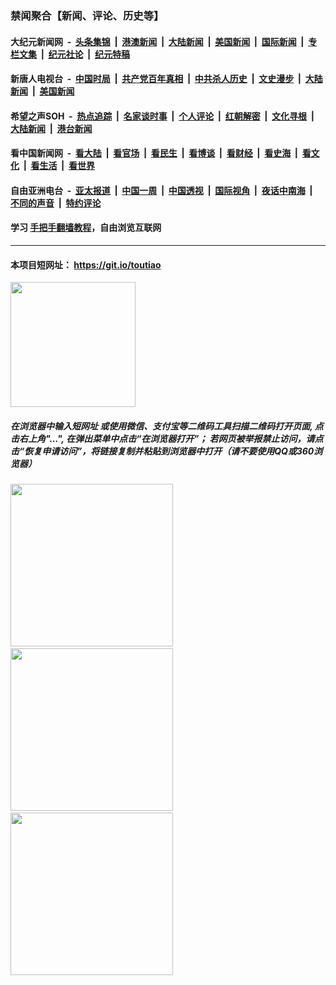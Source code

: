### 禁闻聚合【新闻、评论、历史等】

#### 大纪元新闻网 &nbsp;-&nbsp; [头条集锦](indexes/E头条集锦.md?t=03032202) &nbsp;|&nbsp; [港澳新闻](indexes/E港澳新闻.md?t=03032202)  &nbsp;|&nbsp; [大陆新闻](indexes/E大陆新闻.md?t=03032202) &nbsp;|&nbsp; [美国新闻](indexes/E美国新闻.md?t=03032202) &nbsp;|&nbsp; [国际新闻](indexes/E国际新闻.md?t=03032202) &nbsp;|&nbsp; [专栏文集](indexes/E专栏文集.md?t=03032202) &nbsp;|&nbsp; [纪元社论](indexes/E纪元社论.md?t=03032202) &nbsp;|&nbsp; [纪元特稿](indexes/E纪元特稿.md?t=03032202) 

#### 新唐人电视台 &nbsp;-&nbsp; [中国时局](indexes/N中国时局.md?t=03032202) &nbsp;|&nbsp; [共产党百年真相](indexes/N共产党百年真相.md?t=03032202) &nbsp;|&nbsp; [中共杀人历史](indexes/N中共杀人历史.md?t=03032202) &nbsp;|&nbsp; [文史漫步](indexes/N文史漫步.md?t=03032202) &nbsp;|&nbsp; [大陆新闻](indexes/N大陆新闻.md?t=03032202) &nbsp;|&nbsp; [美国新闻](indexes/N美国新闻.md?t=03032202)

#### 希望之声SOH &nbsp;-&nbsp; [热点追踪](indexes/H热点追踪.md?t=03032202) &nbsp;|&nbsp; [名家谈时事](indexes/H名家谈时事.md?t=03032202) &nbsp;|&nbsp; [个人评论](indexes/H个人评论.md?t=03032202)  &nbsp;|&nbsp; [红朝解密](indexes/H红朝解密.md?t=03032202) &nbsp;|&nbsp; [文化寻根](indexes/H文化寻根.md?t=03032202) &nbsp;|&nbsp; [大陆新闻](indexes/H大陆新闻.md?t=03032202) &nbsp;|&nbsp; [港台新闻](indexes/H港台新闻.md?t=03032202)

#### 看中国新闻网 &nbsp;-&nbsp; [看大陆](indexes/S看大陆.md?t=03032202) &nbsp;|&nbsp; [看官场](indexes/S看官场.md?t=03032202) &nbsp;|&nbsp; [看民生](indexes/S看民生.md?t=03032202)  &nbsp;|&nbsp; [看博谈](indexes/S看博谈.md?t=03032202) &nbsp;|&nbsp; [看财经](indexes/S看财经.md?t=03032202) &nbsp;|&nbsp; [看史海](indexes/S看史海.md?t=03032202) &nbsp;|&nbsp; [看文化](indexes/S看文化.md?t=03032202) &nbsp;|&nbsp; [看生活](indexes/S看生活.md?t=03032202) &nbsp;|&nbsp; [看世界](indexes/S看世界.md?t=03032202)

#### 自由亚洲电台 &nbsp;-&nbsp; [亚太报道](indexes/R亚太报道.md?t=03032202) &nbsp;|&nbsp; [中国一周](indexes/R中国一周.md?t=03032202) &nbsp;|&nbsp; [中国透视](indexes/R中国透视.md?t=03032202)  &nbsp;|&nbsp; [国际视角](indexes/R国际视角.md?t=03032202) &nbsp;|&nbsp; [夜话中南海](indexes/R夜话中南海.md?t=03032202) &nbsp;|&nbsp; [不同的声音](indexes/R不同的声音.md?t=03032202) &nbsp;|&nbsp; [特约评论](indexes/R特约评论.md?t=03032202)

#### 学习 [手把手翻墙教程](https://github.com/gfw-breaker/guides/wiki)，自由浏览互联网

----

#### 本项目短网址： https://git.io/toutiao
<img src="https://raw.githubusercontent.com/gfw-breaker/banned-news/master/scripts/img/qr.png" width="200px"/>  

##### 在浏览器中输入短网址 或使用微信、支付宝等二维码工具扫描二维码打开页面, 点击右上角"...", 在弹出菜单中点击“在浏览器打开”； 若网页被举报禁止访问，请点击“恢复申请访问”，将链接复制并粘贴到浏览器中打开（请不要使用QQ或360浏览器）

<img src="https://raw.githubusercontent.com/gfw-breaker/banned-news/master/scripts/img/1.png" width="260px"/> &nbsp; <img src="https://raw.githubusercontent.com/gfw-breaker/banned-news/master/scripts/img/2.png" width="260px"/> &nbsp; <img src="https://raw.githubusercontent.com/gfw-breaker/banned-news/master/scripts/img/3.png" width="260px"/>
